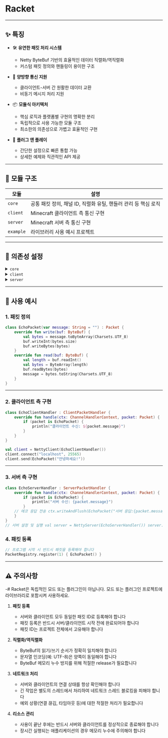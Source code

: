 # Racket

---

## ✨ 특징

- 🛠️ **유연한 패킷 처리 시스템**
    - Netty ByteBuf 기반의 효율적인 데이터 직렬화/역직렬화
    - 커스텀 패킷 정의와 핸들링이 용이한 구조

- 🔄 **양방향 통신 지원**
    - 클라이언트-서버 간 원활한 데이터 교환
    - 비동기 메시지 처리 지원

- 📦 **모듈식 아키텍처**
    - 핵심 로직과 플랫폼별 구현의 명확한 분리
    - 독립적으로 사용 가능한 모듈 구조
    - 최소한의 의존성으로 가볍고 효율적인 구현


- 🔌 **플러그 앤 플레이**
    - 간단한 설정으로 빠른 통합 가능
    - 상세한 예제와 직관적인 API 제공


---

## 📁 모듈 구조

| 모듈            | 설명                                                      |
|-----------------|-----------------------------------------------------------|
| `core`          | 공통 패킷 정의, 채널 ID, 직렬화 유틸, 핸들러 관리 등 핵심 로직 |
| `client`        | Minecraft 클라이언트 측 통신 구현 |
| `server`        | Minecraft 서버 측 통신 구현 |
| `example`       | 라이브러리 사용 예시 프로젝트 |

---

## 🔧 의존성 설정

<details>
<summary><code>core</code></summary>

```kotlin
dependencies {
    implementation("io.netty:netty-buffer:4.1.109.Final")
}
```

</details>

<details>
<summary><code>client</code></summary>

```kotlin
dependencies {
    implementation(project(":core"))
    modImplementation("net.fabricmc:fabric-loader:0.14.22")
}
```

</details>

<details>
<summary><code>server</code></summary>

```kotlin
dependencies {
    compileOnly("org.spigotmc:spigot-api:1.20.4-R0.1-SNAPSHOT")
    implementation(project(":racket-core"))
}
```

</details>

---

## 🚀 사용 예시

### 1. 패킷 정의

```kotlin
class EchoPacket(var message: String = "") : Packet {
    override fun write(buf: ByteBuf) {
        val bytes = message.toByteArray(Charsets.UTF_8)
        buf.writeInt(bytes.size)
        buf.writeBytes(bytes)
    }
    override fun read(buf: ByteBuf) {
        val length = buf.readInt()
        val bytes = ByteArray(length)
        buf.readBytes(bytes)
        message = bytes.toString(Charsets.UTF_8)
    }
}
```

---

### 2. 클라이언트 측 구현

```kotlin
class EchoClientHandler : ClientPacketHandler {
    override fun handle(ctx: ChannelHandlerContext, packet: Packet) {
        if (packet is EchoPacket) {
            println("클라이언트 수신: ${packet.message}")
        }
    }
}

val client = NettyClient(EchoClientHandler())
client.connect("localhost", 25565)
client.send(EchoPacket("안녕하세요!"))
```

---

### 3. 서버 측 구현

```kotlin
class EchoServerHandler : ServerPacketHandler {
    override fun handle(ctx: ChannelHandlerContext, packet: Packet) { 
        if (packet is EchoPacket) { 
            println("서버 수신: {packet.message}")
        }
    // 에코 응답 전송 ctx.writeAndFlush(EchoPacket("서버 응답:{packet.message}")) } } }
    }
}
// 서버 설정 및 실행 val server = NettyServer(EchoServerHandler()) server.bind(25565)
```

### 4. 패킷 등록

```kotlin
// 프로그램 시작 시 반드시 패킷을 등록해야 합니다
PacketRegistry.register(1) { EchoPacket() }
```

---

## ⚠️ 주의사항
-# Racket은 독립적인 모드 또는 플러그인이 아닙니다. 모드 또는 플러그인 프로젝트에 라이브러리로 포함시켜 사용하세요.

1. **패킷 등록**
    - 서버와 클라이언트 모두 동일한 패킷 ID로 등록해야 합니다
    - 패킷 등록은 반드시 서버/클라이언트 시작 전에 완료되어야 합니다
    - 패킷 ID는 프로젝트 전체에서 고유해야 합니다

2. **직렬화/역직렬화**
    - ByteBuf의 읽기/쓰기 순서가 정확히 일치해야 합니다
    - 문자열 인코딩(예: UTF-8)은 양쪽이 동일해야 합니다
    - ByteBuf 메모리 누수 방지를 위해 적절한 release가 필요합니다

3. **네트워크 처리**
    - 서버와 클라이언트의 연결 상태를 항상 확인해야 합니다
    - 긴 작업은 별도의 스레드에서 처리하여 네트워크 스레드 블로킹을 피해야 합니다
    - 예외 상황(연결 끊김, 타임아웃 등)에 대한 적절한 처리가 필요합니다

4. **리소스 관리**
    - 사용이 끝난 후에는 반드시 서버와 클라이언트를 정상적으로 종료해야 합니다
    - 장시간 실행되는 애플리케이션의 경우 메모리 누수에 주의해야 합니다
